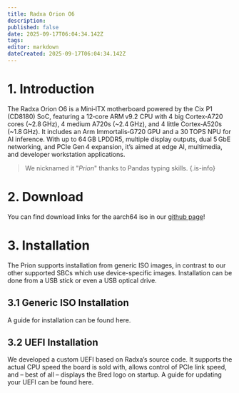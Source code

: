 ```yaml
---
title: Radxa Orion O6
description: 
published: false
date: 2025-09-17T06:04:34.142Z
tags: 
editor: markdown
dateCreated: 2025-09-17T06:04:34.142Z
---
```


# 1. Introduction
The Radxa Orion O6 is a Mini‑ITX motherboard powered by the Cix P1 (CD8180) SoC, featuring a 12‑core ARM v9.2 CPU with 4 big Cortex‑A720 cores (~2.8 GHz), 4 medium A720s (~2.4 GHz), and 4 little Cortex‑A520s (~1.8 GHz).  It includes an Arm Immortalis‑G720 GPU and a 30 TOPS NPU for AI inference.  With up to 64 GB LPDDR5, multiple display outputs, dual 5 GbE networking, and PCIe Gen 4 expansion, it’s aimed at edge AI, multimedia, and developer workstation applications.

> We nicknamed it "*Prion*" thanks to Pandas typing skills.
{.is-info}


# 2. Download
You can find download links for the aarch64 iso in our [github page](https://github.com/BredOS/bredos-iso/releases/latest)!

# 3. Installation

The Prion supports installation from generic ISO images, in contrast to our other supported SBCs which use device-specific images. Installation can be done from a USB stick or even a USB optical drive.

## 3.1 Generic ISO Installation

A guide for installation can be found here.

## 3.2 UEFI Installation

We developed a custom UEFI based on Radxa’s source code. It supports the actual CPU speed the board is sold with, allows control of PCIe link speed, and – best of all – displays the Bred logo on startup. A guide for updating your UEFI can be found here.